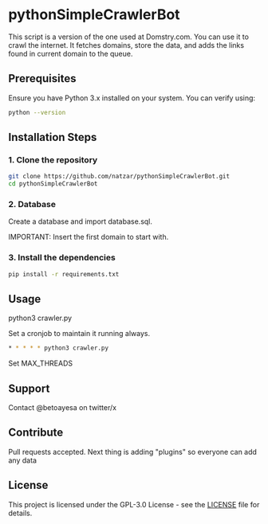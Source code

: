 # pythonSimpleCrawlerBot
This script is a version of the one used at Domstry.com. You can use it to crawl the internet. It fetches domains, store the data, and adds the links found in current domain to the queue.


## Prerequisites

Ensure you have Python 3.x installed on your system. You can verify using:

```bash
python --version
```

## Installation Steps

### 1. Clone the repository

```bash
git clone https://github.com/natzar/pythonSimpleCrawlerBot.git
cd pythonSimpleCrawlerBot
```

### 2. Database

Create a database and import database.sql. 

IMPORTANT: Insert the first domain to start with.


### 3. Install the dependencies

```bash
pip install -r requirements.txt
```

## Usage

python3 crawler.py

Set a cronjob to maintain it running always.
```bash
* * * * * python3 crawler.py
``` 
Set MAX_THREADS 
## Support
Contact @betoayesa on twitter/x
## Contribute

Pull requests accepted. Next thing is adding "plugins" so everyone can add any data 

## License

This project is licensed under the GPL-3.0 License - see the [LICENSE](LICENSE) file for details.

